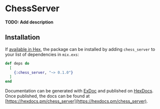 # ChessServer

**TODO: Add description**

## Installation

If [available in Hex](https://hex.pm/docs/publish), the package can be installed
by adding `chess_server` to your list of dependencies in `mix.exs`:

```elixir
def deps do
  [
    {:chess_server, "~> 0.1.0"}
  ]
end
```

Documentation can be generated with [ExDoc](https://github.com/elixir-lang/ex_doc)
and published on [HexDocs](https://hexdocs.pm). Once published, the docs can
be found at [https://hexdocs.pm/chess_server](https://hexdocs.pm/chess_server).


